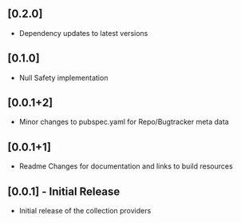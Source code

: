 ## [0.2.0]

* Dependency updates to latest versions

## [0.1.0]

* Null Safety implementation

## [0.0.1+2]

* Minor changes to pubspec.yaml for Repo/Bugtracker meta data

## [0.0.1+1]

* Readme Changes for documentation and links to build resources

## [0.0.1] - Initial Release

* Initial release of the collection providers
